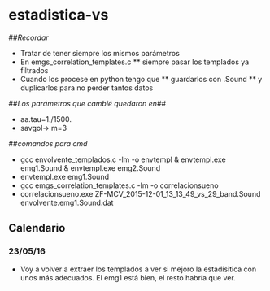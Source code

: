 # estadistica-vs

##*Recordar*
* Tratar de tener siempre los mismos parámetros 
* En emgs_correlation_templates.c
** siempre pasar los templados ya filtrados
* Cuando los procese en python tengo que
** guardarlos con .Sound
** y duplicarlos para no perder tantos datos


##*Los parámetros que cambié quedaron en*##

* aa.tau=1./1500.
* savgol-> m=3

##*comandos para cmd*
* gcc envolvente_templados.c -lm -o envtempl & envtempl.exe emg1.Sound & envtempl.exe emg2.Sound
* envtempl.exe emg1.Sound
* gcc emgs_correlation_templates.c -lm -o correlacionsueno
* correlacionsueno.exe ZF-MCV_2015-12-01_13_13_49_vs_29_band.Sound envolvente.emg1.Sound.dat 

## Calendario

### 23/05/16
* Voy a volver a extraer los templados a ver si mejoro la estadísitica con unos más adecuados. El emg1 está bien, el resto habría que ver.
